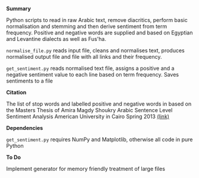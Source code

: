 **Summary**

Python scripts to read in raw Arabic text, remove diacritics, perform basic normalisation and stemming and then derive sentiment from term frequency. Positive and negative words are supplied and based on Egyptian and Levantine dialects as well as Fus'ha.

`normalise_file.py` reads input file, cleans and normalises text, produces normalised output file and file with all links and their frequency.

`get_sentiment.py` reads normalised text file, assigns a positive and a negative sentiment value to each line based on term frequency. Saves sentiments to a file

**Citation**

The list of stop words and labelled positive and negative words in based on the Masters Thesis of Amira Magdy Shoukry
Arabic Sentence Level Sentiment Analysis
American University in Cairo
Spring 2013
[(link)](https://dar.aucegypt.edu/handle/10526/3536)

**Dependencies**

`get_sentiment.py` requires NumPy and Matplotlib, otherwise all code in pure Python

**To Do**

Implement generator for memory friendly treatment of large files
